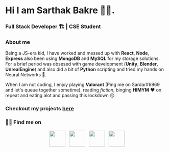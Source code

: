 # Hi I am Sarthak Bakre 👨‍💻.
### Full Stack Developer 🏗️ | CSE Student

### About me
Being a JS-era kid, I have worked and messed up with **React**, **Node**, **Express** also been using **MongoDB** and **MySQL** for my storage solutions. For a brief period was obsesed with game development (**Unity**, **Blender**, **UnrealEngine**) and also did a bit of **Python** scripting and tried my hands on Neural Networks 🤏.

When I am not coding, I enjoy playing **Valorant** (Ping me on Sardar#6969 and let's queue together sometime), reading *fiction*, binging **HIMYM** ❤️ on repeat and eating alot and passing this lockdown 😖

### Checkout my projects [here](https://github.com/Sardar1208?tab=repositories)

<h3> 🤝🏻 Find me on </h3>

<p align="center">
&nbsp; <a href="https://twitter.com/Sardar_1208" target="_blank" rel="noopener noreferrer"><img src="https://img.icons8.com/plasticine/100/000000/twitter.png" width="50" /></a>
&nbsp; <a href="https://www.instagram.com/sarthakbakre/" target="_blank" rel="noopener noreferrer"><img src="https://img.icons8.com/plasticine/100/000000/instagram-new.png" width="50" /></a>
&nbsp; <a href="https://www.linkedin.com/in/sarthak-bakre-915a681bb/" target="_blank" rel="noopener noreferrer"><img src="https://img.icons8.com/plasticine/100/000000/linkedin.png" width="50" /></a>
&nbsp; <a href="mailto:sarthak.bakre@gmail.com" target="_blank" rel="noopener noreferrer"><img src="https://img.icons8.com/plasticine/100/000000/gmail.png"  width="50" /></a>
</p>
<!--
**Sardar1208/Sardar1208** is a ✨ _special_ ✨ repository because its `README.md` (this file) appears on your GitHub profile.

Here are some ideas to get you started:

- 🔭 I’m currently working on ...
- 🌱 I’m currently learning ...
- 👯 I’m looking to collaborate on ...
- 🤔 I’m looking for help with ...
- 💬 Ask me about ...
- 📫 How to reach me: ...
- 😄 Pronouns: ...
- ⚡ Fun fact: ...
-->
